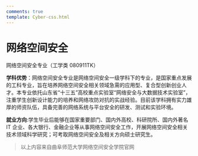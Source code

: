 ```yaml
---
comments: true
template: Cyber-css.html
---
```


# 网络空间安全

网络空间安全专业（工学类 080911TK）

**学科优势**：网络空间安全专业是网络空间安全一级学科下的专业，是国家重点发展的工科专业，旨在培养网络空间安全相关领域急需的应用型、复合型创新创业人才。本专业依托山东省“十三五”高校重点实验室“网络安全与大数据技术实验室”，注重学生创新设计能力的培养和网络攻防对抗的实战经验。目前该学科拥有实力雄厚的师资队伍，具备完善的网络系统与平台安全的研发、测试和实验环境。

**就业方向**:学生毕业后能够在国家重要部门、国内外高校、科研院所、国内外著名 IT 企业、各大银行、金融企业等从事网络空间安全工作，开展网络空间安全相关技术领域科学研究；可考取网络空间安全及相关方向硕士研究生。

> 以上内容来自曲阜师范大学网络空间安全学院官网
